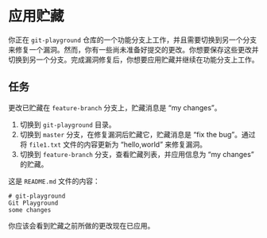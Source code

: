 # 应用贮藏

你正在 `git-playground` 仓库的一个功能分支上工作，并且需要切换到另一个分支来修复一个漏洞。然而，你有一些尚未准备好提交的更改。你想要保存这些更改并切换到另一个分支。完成漏洞修复后，你想要应用贮藏并继续在功能分支上工作。

## 任务

更改已贮藏在 `feature-branch` 分支上，贮藏消息是 “my changes”。

1. 切换到 `git-playground` 目录。
2. 切换到 `master` 分支，在修复漏洞后贮藏它，贮藏消息是 “fix the bug”。通过将 `file1.txt` 文件的内容更新为 “hello,world” 来修复漏洞。
3. 切换到 `feature-branch` 分支，查看贮藏列表，并应用信息为 “my changes” 的贮藏。

这是 `README.md` 文件的内容：

```
# git-playground
Git Playground
some changes
```

你应该会看到贮藏之前所做的更改现在已应用。
